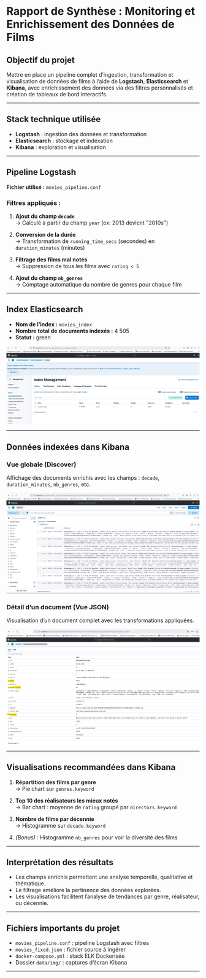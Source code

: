 # Rapport de Synthèse : Monitoring et Enrichissement des Données de Films

## Objectif du projet
Mettre en place un pipeline complet d’ingestion, transformation et visualisation de données de films à l’aide de **Logstash**, **Elasticsearch** et **Kibana**, avec enrichissement des données via des filtres personnalisés et création de tableaux de bord interactifs.

---

## Stack technique utilisée
- **Logstash** : ingestion des données et transformation
- **Elasticsearch** : stockage et indexation
- **Kibana** : exploration et visualisation

---

## Pipeline Logstash  
**Fichier utilisé :** `movies_pipeline.conf`

### Filtres appliqués :

1. **Ajout du champ `decade`**  
   → Calculé à partir du champ `year` (ex: 2013 devient "2010s")

2. **Conversion de la durée**  
   → Transformation de `running_time_secs` (secondes) en `duration_minutes` (minutes)

3. **Filtrage des films mal notés**  
   → Suppression de tous les films avec `rating < 5`

4. **Ajout du champ `nb_genres`**  
   → Comptage automatique du nombre de genres pour chaque film

---

## Index Elasticsearch

- **Nom de l’index :** `movies_index`
- **Nombre total de documents indexés :** 4 505
- **Statut :** green

![Index créé](./data/img/index_creee.png)

---

## Données indexées dans Kibana

### Vue globale (Discover)
Affichage des documents enrichis avec les champs : `decade`, `duration_minutes`, `nb_genres`, etc.

![Vue globale](./data/img/global_view_new_index.png)

### Détail d’un document (Vue JSON)
Visualisation d’un document complet avec les transformations appliquées.

![Document JSON](./data/img/one_document.png)

---

## Visualisations recommandées dans Kibana

1. **Répartition des films par genre**  
   → Pie chart sur `genres.keyword`

2. **Top 10 des réalisateurs les mieux notés**  
   → Bar chart : moyenne de `rating` groupé par `directors.keyword`

3. **Nombre de films par décennie**  
   → Histogramme sur `decade.keyword`

4. *(Bonus)* : Histogramme `nb_genres` pour voir la diversité des films

---

## Interprétation des résultats

- Les champs enrichis permettent une analyse temporelle, qualitative et thématique.
- Le filtrage améliore la pertinence des données explorées.
- Les visualisations facilitent l’analyse de tendances par genre, réalisateur, ou décennie.

---

## Fichiers importants du projet

- `movies_pipeline.conf` : pipeline Logstash avec filtres
- `movies_fixed.json` : fichier source à ingérer
- `docker-compose.yml` : stack ELK Dockerisée
- Dossier `data/img/` : captures d’écran Kibana

---